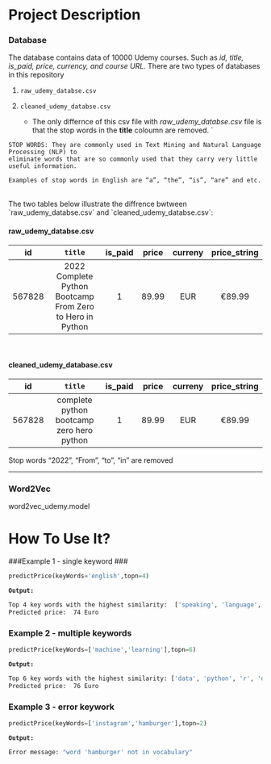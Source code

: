 # Project Description

### Database
The database contains data of 10000 Udemy courses. Such as *id, title, is_paid, price, currency, and course URL*. There are two types of databases in this repository
1. `raw_udemy_databse.csv`
   

2. `cleaned_udemy_databse.csv`
    * The only differnce of this csv file with *raw_udemy_databse.csv* file is that the stop words in the **title** coloumn are removed.
`

````
STOP WORDS: They are commonly used in Text Mining and Natural Language Processing (NLP) to 
eliminate words that are so commonly used that they carry very little useful information.

Examples of stop words in English are “a”, “the”, “is”, “are” and etc. 
````
<br>
The two tables below illustrate the diffrence bwtween `raw_udemy_databse.csv` and  `cleaned_udemy_databse.csv`:

#### raw_udemy_databse.csv
|id| `title`|is_paid|price|curreny|price_string|
|:------:| :------:|:------:|:------:|:------:|:------:|
|567828| 2022 Complete Python Bootcamp From Zero to Hero in Python|1|89.99|EUR|€89.99|

<br>

#### cleaned_udemy_database.csv
|id| `title`|is_paid|price|curreny|price_string|
|:------:| :------:|:------:|:------:|:------:|:------:|
|567828| complete python bootcamp zero hero python|1|89.99|EUR|€89.99|

Stop words “2022”, “From”, “to”, “in” are removed
- - - -
### Word2Vec

word2vec_udemy.model

# How To Use It?


###Example 1 - single keyword ###
```python
predictPrice(keyWords='english',topn=4)
```

**`Output:`**
```bash
Top 4 key words with the highest similarity:  ['speaking', 'language', 'start', 'writing']
Predicted price:  74 Euro
```

### Example 2 - multiple keywords ###

```python
predictPrice(keyWords=['machine','learning'],topn=6)
```

**`Output:`**
```bash
Top 6 key words with the highest similarity: ['data', 'python', 'r', 'deep', 'science', 'tableau'] 
Predicted price:  76 Euro
```

### Example 3 - error keywork ###

```python
predictPrice(keyWords=['instagram','hamburger'],topn=2)
```

**`Output:`**
```bash
Error message: "word 'hamburger' not in vocabulary"
```



